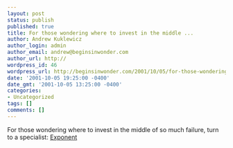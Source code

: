 ```yaml
---
layout: post
status: publish
published: true
title: For those wondering where to invest in the middle ...
author: Andrew Kuklewicz
author_login: admin
author_email: andrew@beginsinwonder.com
author_url: http://
wordpress_id: 46
wordpress_url: http://beginsinwonder.com/2001/10/05/for-those-wondering-where-to-invest-in-the-middle/
date: '2001-10-05 19:25:00 -0400'
date_gmt: '2001-10-05 13:25:00 -0400'
categories:
- Uncategorized
tags: []
comments: []
---
```

<p>For those wondering where to invest in the middle of so much failure, turn to a specialist: <a href="http://www.failuremag.com/arch_science_exponent.html">Exponent</a></p>
